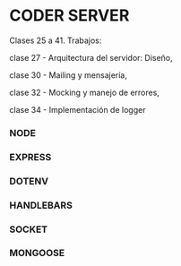 # CODER SERVER

Clases 25 a 41. 
Trabajos:     

clase 27 - Arquitectura del servidor: Diseño,

clase 30 - Mailing y mensajería,

clase 32 - Mocking y manejo de errores,

clase 34 - Implementación de logger
### NODE
### EXPRESS
### DOTENV
### HANDLEBARS
### SOCKET
### MONGOOSE
